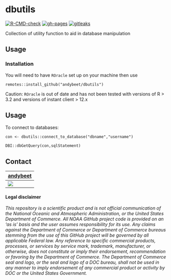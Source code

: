 # dbutils

<!-- badges: start -->
[![R-CMD-check](https://github.com/andybeet/dbutils/actions/workflows/check-standard.yaml/badge.svg)](https://github.com/andybeet/dbutils/actions/workflows/check-standard.yaml)
[![gh-pages](https://github.com/andybeet/dbutils/actions/workflows/pkgdown.yaml/badge.svg)](https://github.com/andybeet/dbutils/actions/workflows/pkgdown.yaml)
[![gitleaks](https://github.com/andybeet/dbutils/actions/workflows/secretScan.yml/badge.svg)](https://github.com/andybeet/dbutils/actions/workflows/secretScan.yml)
<!-- badges: end -->

Collection of utility function to aid in database manipulation

## Usage


### Installation

You will need to have `ROracle` set up on your machine then use

`remotes::install_github("andybeet/dbutils")`

Caution: `ROracle` is out of date and has not been tested with versions of R > 3.2 and versions of instant client > 12.x


## Usage

To connect to databases:

`con <- dbutils::connect_to_database("dbname","username")`

`DBI::dbGetQuery(con,sqlStatement)`

## Contact

| [andybeet](https://github.com/andybeet)                                                         |
|-------------------------------------------------------------------------------------------------|
| [![](https://avatars1.githubusercontent.com/u/22455149?s=100&v=4)](https://github.com/andybeet) |

#### Legal disclaimer

*This repository is a scientific product and is not official
communication of the National Oceanic and Atmospheric Administration, or
the United States Department of Commerce. All NOAA GitHub project code
is provided on an ‘as is’ basis and the user assumes responsibility for
its use. Any claims against the Department of Commerce or Department of
Commerce bureaus stemming from the use of this GitHub project will be
governed by all applicable Federal law. Any reference to specific
commercial products, processes, or services by service mark, trademark,
manufacturer, or otherwise, does not constitute or imply their
endorsement, recommendation or favoring by the Department of Commerce.
The Department of Commerce seal and logo, or the seal and logo of a DOC
bureau, shall not be used in any manner to imply endorsement of any
commercial product or activity by DOC or the United States Government.*

